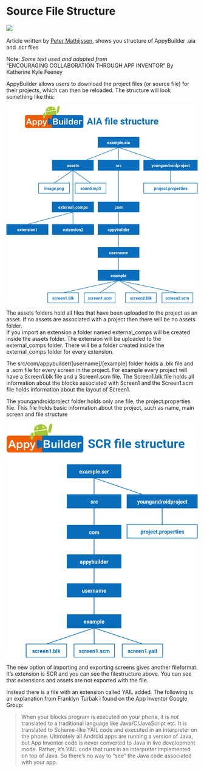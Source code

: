 # Source File Structure

![](https://blobscdn.gitbook.com/v0/b/gitbook-28427.appspot.com/o/assets%2F-L93-jOwVwLojc0B0kcn%2F-LGbYfUMBfZRIMPxNJWg%2F-LGb_9Wd1j8CzHLAYgJL%2Fimage.png?alt=media&token=dde86799-0c64-4048-8119-605ec2bcf859)

Article written by [Peter Mathijssen](http://community.appybuilder.com/u/peter_mathijssen/summary), shows you structure of AppyBuilder .aia and .scr files

Note: _Some text used and adapted from_  
“ENCOURAGING COLLABORATION THROUGH APP INVENTOR” By Katherine Kyle Feeney

AppyBuilder allows users to download the project files \(or source file\) for their projects, which can then be reloaded. The structure will look something like this:

![](../.gitbook/assets/image%20%2843%29.png)

The assets folders hold all files that have been uploaded to the project as an asset. If no assets are associated with a project then there will be no assets folder.  
If you import an extension a folder named external\_comps will be created inside the assets folder. The extension will be uploaded to the external\_comps folder. There will be a folder created inside the external\_comps folder for every extension.

The src/com/appybuilder/\[username\]/\[example\] folder holds a .blk file and a .scm file for every screen in the project. For example every project will have a Screen1.blk file and a Screen1.scm file. The Screen1.blk file holds all information about the blocks associated with Screen1 and the Screen1.scm file holds information about the layout of Screen1.

The youngandroidproject folder holds only one file, the project.properties file. This file holds basic information about the project, such as name, main screen and file structure

![](../.gitbook/assets/image%20%2813%29.png)

The new option of importing and exporting screens gives another fileformat. It’s extension is SCR and you can see the filestructure above. You can see that extensions and assets are not exported with the file.

Instead there is a file with an extension called YAIL added. The following is an explanation from Franklyn Turbak i found on the App Inventor Google Group:

> When your blocks program is executed on your phone, it is _not_ translated to a traditional language like Java/C/JavaScript etc. It is translated to Scheme-like YAIL code and executed in an interpreter on the phone. Ultimately all Android apps are running a version of Java, but App Inventor code is never converted to Java in live development mode. Rather, it’s YAIL code that runs in an interpreter implemented on top of Java. So there’s no way to “see” the Java code associated with your app.

